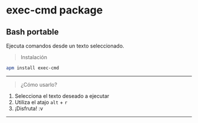 # exec-cmd package

## Bash portable

Ejecuta comandos desde un texto seleccionado.

> Instalación

```bash
apm install exec-cmd
```

--------------------------------------------------------------------------------

> ¿Cómo usarlo?

1. Selecciona el texto deseado a ejecutar
2. Utiliza el atajo `alt` + `r`
3. ¡Disfruta! :v

--------------------------------------------------------------------------------
